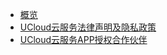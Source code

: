 * [概览](/app_legal_agreement/README.md)
* [UCloud云服务法律声明及隐私政策](/app_legal_agreement/app_private_policy)
* [UCloud云服务APP授权合作伙伴](/app_legal_agreement/thirdpart_dependence)